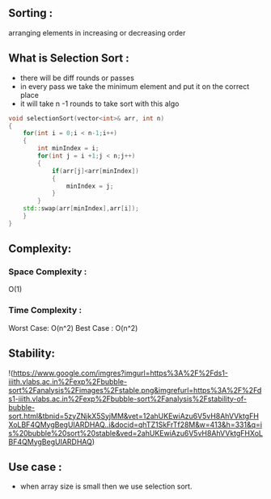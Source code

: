 ## Sorting :
arranging elements in increasing or decreasing order
## What is Selection Sort :
- there will be diff rounds or passes
- in every pass we take the minimum element and put it on the correct place
- it will take n -1  rounds to take sort with this algo
```cpp
void selectionSort(vector<int>& arr, int n)
{
	for(int i = 0;i < n-1;i++)
	{
		int minIndex = i;
		for(int j = i +1;j < n;j++)
		{
			if(arr[j]<arr[minIndex])
			{
				minIndex = j;
			}
		}
	std::swap(arr[minIndex],arr[i]);
	}
}
```

## Complexity:
### Space Complexity : 
O(1)
### Time Complexity : 
Worst Case: O(n^2)
Best Case : O(n^2)

## Stability:
!(https://www.google.com/imgres?imgurl=https%3A%2F%2Fds1-iiith.vlabs.ac.in%2Fexp%2Fbubble-sort%2Fanalysis%2Fimages%2Fstable.png&imgrefurl=https%3A%2F%2Fds1-iiith.vlabs.ac.in%2Fexp%2Fbubble-sort%2Fanalysis%2Fstability-of-bubble-sort.html&tbnid=5zyZNjkX5SyjMM&vet=12ahUKEwiAzu6V5vH8AhVVktgFHXoLBF4QMygBegUIARDHAQ..i&docid=qhTZ1SkFrTf28M&w=413&h=331&q=is%20bubble%20sort%20stable&ved=2ahUKEwiAzu6V5vH8AhVVktgFHXoLBF4QMygBegUIARDHAQ)




## Use case :
- when array size is small then we use selection sort.
